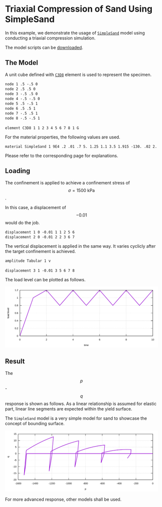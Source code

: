 # Triaxial Compression of Sand Using SimpleSand

In this example, we demonstrate the usage of [`SimpleSand`](../../Library/Material/Material3D/Sand/SimpleSand.md) model using conducting a triaxial compression simulation.

The model scripts can be [downloaded](triaxial-compression-of-sand.zip).

## The Model

A unit cube defined with [`C3D8`](../../Library/Element/Cube/C3D8.md) element is used to represent the specimen.

```
node 1 .5 -.5 0
node 2 .5 .5 0
node 3 -.5 .5 0
node 4 -.5 -.5 0
node 5 .5 -.5 1
node 6 .5 .5 1
node 7 -.5 .5 1
node 8 -.5 -.5 1

element C3D8 1 1 2 3 4 5 6 7 8 1 G
```

For the material properties, the following values are used.

```
material SimpleSand 1 9E4 .2 .01 .7 5. 1.25 1.1 3.5 1.915 -130. .02 2.
```

Please refer to the corresponding page for explanations.

## Loading

The confinement is applied to achieve a confinement stress of $$\sigma=1500~\mathrm{kPa}$$.

In this case, a displacement of $$-0.01$$ would do the job.

```
displacement 1 0 -0.01 1 1 2 5 6
displacement 2 0 -0.01 2 2 3 6 7
```

The vertical displacement is applied in the same way. It varies cyclicly after the target confinement is achieved.

```
amplitude Tabular 1 v

displacement 3 1 -0.01 3 5 6 7 8
```

The load level can be plotted as follows.

![load level](triaxial-compression-of-sand-load.svg)

## Result

The $$p$$-$$q$$ response is shown as follows. As a linear relationship is assumed for elastic part, linear line segments are expected within the yield surface.

The `SimpleSand` model is a very simple model for sand to showcase the concept of bounding surface.

![result](triaxial-compression-of-sand.svg)

For more advanced response, other models shall be used.
